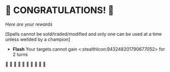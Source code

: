 # :sparkler: CONGRATULATIONS! :sparkler: 
*Here are your rewards*

[Spells cannot be sold/traded/modified and only one can be used at a time unless weilded by a champion]

- **Flash** Your targets cannot gain <:stealthIcon:943248201790677052> for 2 turns


:sparkler: :sparkler: :sparkler: :sparkler: :sparkler: :sparkler: :sparkler: :sparkler: :sparkler: :sparkler: 
